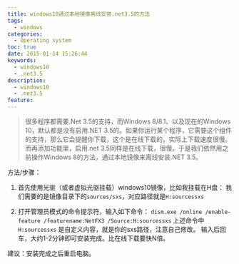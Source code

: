 ```yaml
---
title: windows10通过本地镜像离线安装.net3.5的方法
tags:
  - windows
categories:
  - Operating system
toc: true
date: 2015-01-14 15:26:44
keywords:
  - windows10
  - .net3.5
description:
  - windows10
  - .net3.5
feature:
---
```

>很多程序都需要.Net 3.5的支持，而Windows 8/8.1、以及现在的Windows 10，默认都是没有启用.NET 3.5的。如果你运行某个程序，它需要这个组件的支持，那么它会提醒你下载，这个是在线下载的，实际上下载速度很慢。而再添加功能里，启用.net 3.5同样是在线下载，很慢。于是我们依然用之前操作Windows 8的方法，通过本地镜像来离线安装.NET 3.5。
<!-- more -->
方法/步骤：

1. 首先使用光驱（或者虚拟光驱挂载）windows10镜像，比如我挂载在H盘：
我们需要的是镜像目录下的`sources/sxs`，对应路径就是`H:sourcessxs`

2. 打开管理员模式的命令提示符，输入如下命令：
`dism.exe /online /enable-feature /featurename:NetFX3 /Source:H:sourcessxs`
上述命令中 `H:sourcessxs` 是自定义内容，就是你的sxs路径，注意自己修改。
输入后回车，大约1-2分钟即可安装完成。比在线下载要快N倍。

建议：安装完成之后重启电脑。
